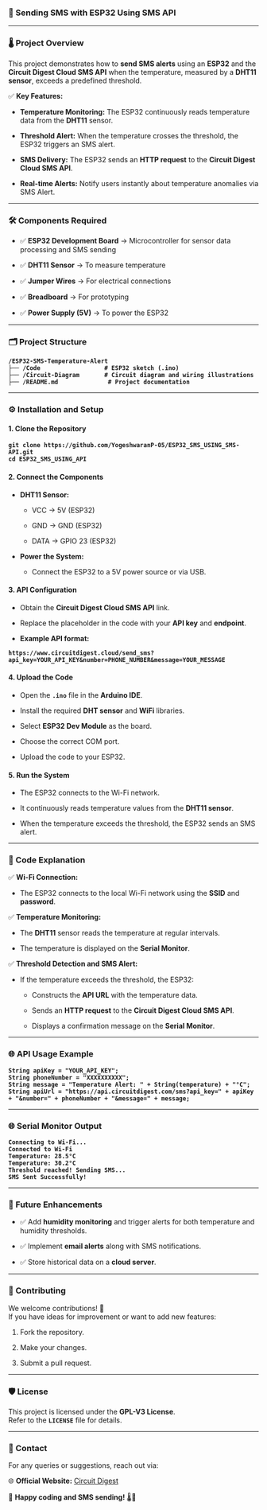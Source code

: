 ### **📱 Sending SMS with ESP32 Using SMS API** 

---

### **🌡️ Project Overview**

This project demonstrates how to **send SMS alerts** using an **ESP32** and the **Circuit Digest Cloud SMS API** when the temperature, measured by a **DHT11 sensor**, exceeds a predefined threshold.

✅ **Key Features:**

* **Temperature Monitoring:** The ESP32 continuously reads temperature data from the **DHT11** sensor.

* **Threshold Alert:** When the temperature crosses the threshold, the ESP32 triggers an SMS alert.

* **SMS Delivery:** The ESP32 sends an **HTTP request** to the **Circuit Digest Cloud SMS API**.

* **Real-time Alerts:** Notify users instantly about temperature anomalies via SMS Alert.

---

### **🛠️ Components Required**

* ✅ **ESP32 Development Board** → Microcontroller for sensor data processing and SMS sending

* ✅ **DHT11 Sensor** → To measure temperature

* ✅ **Jumper Wires** → For electrical connections

* ✅ **Breadboard** → For prototyping

* ✅ **Power Supply (5V)** → To power the ESP32

---

### **🗂️ Project Structure**

**`/ESP32-SMS-Temperature-Alert`**    
**`├── /Code                  # ESP32 sketch (.ino)`**    
**`├── /Circuit-Diagram       # Circuit diagram and wiring illustrations`**    
**`├── /README.md              # Project documentation`**  

---

### **⚙️ Installation and Setup**

#### **1\. Clone the Repository**

**`git clone https://github.com/YogeshwaranP-05/ESP32_SMS_USING_SMS-API.git`**   
**`cd ESP32_SMS_USING_API`**

#### **2\. Connect the Components**

* **DHT11 Sensor:**

  * VCC → 5V (ESP32)

  * GND → GND (ESP32)

  * DATA → GPIO 23 (ESP32)

* **Power the System:**

  * Connect the ESP32 to a 5V power source or via USB.

#### **3\. API Configuration**

* Obtain the **Circuit Digest Cloud SMS API** link.

* Replace the placeholder in the code with your **API key** and **endpoint**.

* **Example API format:**

 **`https://www.circuitdigest.cloud/send_sms?api_key=YOUR_API_KEY&number=PHONE_NUMBER&message=YOUR_MESSAGE`**

#### **4\. Upload the Code**

* Open the **`.ino`** file in the **Arduino IDE**.

* Install the required **DHT sensor** and **WiFi** libraries.

* Select **ESP32 Dev Module** as the board.

* Choose the correct COM port.

* Upload the code to your ESP32.

#### **5\. Run the System**

* The ESP32 connects to the Wi-Fi network.

* It continuously reads temperature values from the **DHT11 sensor**.

* When the temperature exceeds the threshold, the ESP32 sends an SMS alert.

---

### **📝 Code Explanation**

✅ **Wi-Fi Connection:**

* The ESP32 connects to the local Wi-Fi network using the **SSID** and **password**.

✅ **Temperature Monitoring:**

* The **DHT11** sensor reads the temperature at regular intervals.

* The temperature is displayed on the **Serial Monitor**.

✅ **Threshold Detection and SMS Alert:**

* If the temperature exceeds the threshold, the ESP32:

  * Constructs the **API URL** with the temperature data.

  * Sends an **HTTP request** to the **Circuit Digest Cloud SMS API**.

  * Displays a confirmation message on the **Serial Monitor**.

---

### **🌐 API Usage Example**

**`String apiKey = "YOUR_API_KEY";`**  
**`String phoneNumber = "XXXXXXXXXX";`**  
**`String message = "Temperature Alert: " + String(temperature) + "°C";`**  
**`String apiUrl = "https://api.circuitdigest.com/sms?api_key=" + apiKey + "&number=" + phoneNumber + "&message=" + message;`**

---

### **🌐 Serial Monitor Output**

**`Connecting to Wi-Fi...`**  
**`Connected to Wi-Fi`**    
**`Temperature: 28.5°C`**    
**`Temperature: 30.2°C`**    
**`Threshold reached! Sending SMS...`**    
**`SMS Sent Successfully!`**  

---

### **🚀 Future Enhancements**

* ✅ Add **humidity monitoring** and trigger alerts for both temperature and humidity thresholds.

* ✅ Implement **email alerts** along with SMS notifications.

* ✅ Store historical data on a **cloud server**.

---

### **🤝 Contributing**

We welcome contributions\! 🎯  
 If you have ideas for improvement or want to add new features:

1. Fork the repository.

2. Make your changes.

3. Submit a pull request.

---

### **🛡️ License**

This project is licensed under the **GPL-V3 License**.  
 Refer to the **`LICENSE`** file for details.

---

### **📧 Contact**

For any queries or suggestions, reach out via:

 🌐 **Official Website:** [Circuit Digest](https://circuitdigest.com)

🚀 **Happy coding and SMS sending\!** 🌡️📱

